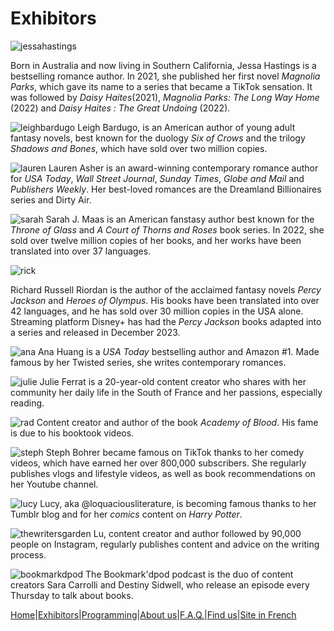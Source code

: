 # Exhibitors

![jessahastings](../image/jessahastings.jpg)

Born in Australia and now living in Southern California, Jessa Hastings is a bestselling romance author.
In 2021, she published her first novel *Magnolia Parks*, which gave its name to a series that became a TikTok sensation. It was followed by *Daisy Haites*(2021), *Magnolia Parks: The Long Way Home* (2022) and *Daisy Haites : The Great Undoing* (2022).



![leighbardugo](../image/leigh.png)
Leigh Bardugo, is an American author of young adult fantasy novels, best known for the duology *Six of Crows* and the trilogy *Shadows and Bones*, which have sold over two million copies.

![lauren](../image/laurenasher.jpg)
Lauren Asher is an award-winning contemporary romance author for *USA Today*, *Wall Street Journal*, *Sunday Times*, *Globe and Mail* and *Publishers Weekly*. Her best-loved romances are the Dreamland Billionaires series and Dirty Air.

![sarah](../image/image0.jpeg)
Sarah J. Maas is an American fanstasy author best known for the *Throne of Glass* and *A Court of Thorns and Roses* book series. In 2022, she sold over twelve million copies of her books, and her works have been translated into over 37 languages.

![rick](../image/rick.jpeg)

Richard Russell Riordan is the author of the acclaimed fantasy novels *Percy Jackson* and *Heroes of Olympus*. His books have been translated into over 42 languages, and he has sold over 30 million copies in the USA alone. Streaming platform Disney+ has had the *Percy Jackson* books adapted into a series and released in December 2023.

![ana](../image/ana.jpeg)
Ana Huang is a *USA Today* bestselling author and Amazon #1. Made famous by her Twisted series, she writes contemporary romances.

![julie](../image/IMG_0548.jpg)
Julie Ferrat is a 20-year-old content creator who shares with her community her daily life in the South of France and her passions, especially reading.

![rad](../image/IMG_0549.jpg)
Content creator and author of the book *Academy of Blood*. His fame is due to his booktook videos.

![steph](../image/IMG_0550.jpg)
Steph Bohrer became famous on TikTok thanks to her comedy videos, which have earned her over 800,000 subscribers. She regularly publishes vlogs and lifestyle videos, as well as book recommendations on her Youtube channel.

![lucy](../image/IMG_0551.jpg)
Lucy, aka @loquaciousliterature, is becoming famous thanks to her Tumblr blog and for her *comics* content on *Harry Potter*.

![thewritersgarden](../image/IMG_0553.jpeg)
Lu, content creator and author followed by 90,000 people on Instagram, regularly publishes content and advice on the writing process.

![bookmarkdpod](../image/IMG_0552.jpg)
The Bookmark'dpod podcast is the duo of content creators Sara Carrolli and Destiny Sidwell, who release an episode every Thursday to talk about books.



[Home](Index.md)|[Exhibitors](Exhibitors.md)|[Programming](Programming.md)|[About us](AboutUs.md)|[F.A.Q.](Ask.md)|[Find us](WhereTo.md)|[Site in French](../fr/index.md)
